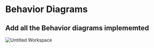 # Behavior Diagrams

## Add all the Behavior diagrams implememted

![Untitled Workspace](https://user-images.githubusercontent.com/89745488/132361273-de15d12c-a81d-4f13-840e-b0a3eca99f18.png)
